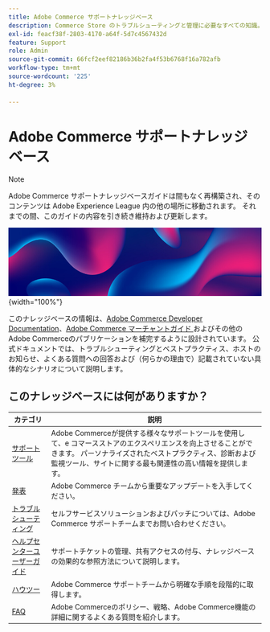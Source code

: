 ```yaml
---
title: Adobe Commerce サポートナレッジベース
description: Commerce Store のトラブルシューティングと管理に必要なすべての知識。
exl-id: feacf38f-2803-4170-a64f-5d7c4567432d
feature: Support
role: Admin
source-git-commit: 66fcf2eef82186b36b2fa4f53b6768f16a782afb
workflow-type: tm+mt
source-wordcount: '225'
ht-degree: 3%

---
```


# Adobe Commerce サポートナレッジベース

>[!NOTE]
>
>Adobe Commerce サポートナレッジベースガイドは間もなく再構築され、そのコンテンツは Adobe Experience League 内の他の場所に移動されます。 それまでの間、このガイドの内容を引き続き維持および更新します。

![ ナレッジベースのホームページ ](../help/assets/knowledge-base-home-page-cover.jpg){width="100%"}

このナレッジベースの情報は、[Adobe Commerce Developer Documentation](https://developer.adobe.com/commerce/docs)、[Adobe Commerce マーチャントガイド ](https://experienceleague.adobe.com/docs/commerce-admin/user-guides/home.html) およびその他のAdobe Commerceのパブリケーションを補完するように設計されています。 公式ドキュメントでは、トラブルシューティングとベストプラクティス、ホストのお知らせ、よくある質問への回答および（何らかの理由で）記載されていない具体的なシナリオについて説明します。

## このナレッジベースには何がありますか？

| カテゴリ | 説明 |
| --- | --- |
| [ サポートツール ](/help/support-tools/overview.md) | Adobe Commerceが提供する様々なサポートツールを使用して、e コマースストアのエクスペリエンスを向上させることができます。 パーソナライズされたベストプラクティス、診断および監視ツール、サイトに関する最も関連性の高い情報を提供します。 |
| [ 発表 ](/help/announcements/overview.md) | Adobe Commerce チームから重要なアップデートを入手してください。 |
| [ トラブルシューティング ](/help/troubleshooting/overview.md) | セルフサービスソリューションおよびパッチについては、Adobe Commerce サポートチームまでお問い合わせください。 |
| [ ヘルプセンターユーザーガイド ](/help/help-center-guide/help-center/magento-help-center-user-guide.md) | サポートチケットの管理、共有アクセスの付与、ナレッジベースの効果的な参照方法について説明します。 |
| [ ハウツー ](/help/how-to/overview.md) | Adobe Commerce サポートチームから明確な手順を段階的に取得します。 |
| [FAQ](/help/faq/overview.md) | Adobe Commerceのポリシー、戦略、Adobe Commerce機能の詳細に関するよくある質問を紹介します。 |

